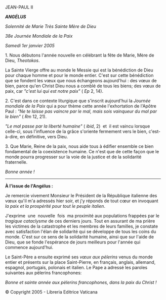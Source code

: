 JEAN-PAUL II

***ANGÉLUS***

*Solennité de Marie Très Sainte Mère de Dieu*

*38e Journée Mondiale de la Paix*

*Samedi 1er janvier 2005*

1. Nous débutons l'année nouvelle en célébrant la fête de Marie, Mère de Dieu, *Theotokos*.

La Sainte Vierge offre au monde le Messie qui est la bénédiction de Dieu pour chaque homme et pour le monde entier. C'est sur cette bénédiction que se fondent les vœux que nous échangeons aujourd'hui : des vœux de bien, parce qu'en Christ Dieu nous a comblé de tous les biens; des vœux de paix, car *"c'est lui qui est notre paix"* ( *Ep* 2, 14).

2. C'est dans ce contexte liturgique que s'inscrit aujourd'hui la *Journée mondiale de la Paix* qui a pour thème cette année l'exhortation de l'Apôtre Paul : *"Ne te laisse pas vaincre par le mal, mais sois vainqueur du mal par le bien"* ( *Rm* 12, 21).

*"Le mal passe par la liberté humaine"* ( *ibid*, 2)  et  il est vaincu lorsque celle-ci, sous l'influence de la grâce s'oriente fermement vers le bien, c'est-à-dire, en définitive, vers Dieu.

3. Que Marie, Reine de la paix, nous aide tous à édifier ensemble ce bien fondamental de la coexistence humaine. Ce n'est que de cette façon que le monde pourra progresser sur la voie de la justice et de la solidarité fraternelle.

*Bonne année !*

** * **

**À l'issue de l'Angélus :**

Je remercie vivement Monsieur le Président de la République italienne des vœux qu'il m'a adressés hier soir, et j'y réponds de tout cœur en invoquant *la paix et la prospérité pour tout le peuple italien*.

J'exprime  une  nouvelle  fois  ma proximité aux populations frappées par le *tragique cataclysme* de ces derniers jours. Tout en assurant de ma prière les victimes de la catastrophe et les membres de leurs familles, je constate avec satisfaction l'élan de solidarité qui se développe de tous les coins du monde. C'est sur ce sens de la solidarité humaine, ainsi que sur l'aide de Dieu, que se fonde l'espérance de jours meilleurs pour l'année qui commence aujourd'hui.

Le Saint-Père a ensuite exprimé ses *vœux aux pèlerins* venus du monde entier et présents sur la place Saint-Pierre, en français, anglais, allemand, espagnol, portugais, polonais et italien. Le Pape a adressé les paroles suivantes aux pèlerins francophones:

*Bonne et sainte année aux pèlerins francophones, dans la paix du Christ !*

© Copyright 2005 - Libreria Editrice Vaticana